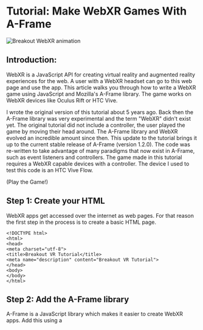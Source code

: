# Tutorial: Make WebXR Games With A-Frame

![Breakout WebXR animation](img/breakoutWebXR_.gif)

## Introduction:

WebXR is a JavaScript API for creating virtual reality and augmented reality experiences for the web. A user with a WebXR headset can go to this web page and use the app. This article walks you through how to write a WebXR game using JavaScript and Mozilla's A-Frame library. The game works on WebXR devices like Oculus Rift or HTC Vive.

I wrote the original version of this tutorial about 5 years ago. Back then the A-Frame library was very experimental and the term "WebXR" didn't exist yet. The original tutorial did not include a controller, the user played the game by moving their head around. The A-Frame library and WebXR evolved an incredible amount since then. This update to the tutorial brings it up to the current stable release of A-Frame (version 1.2.0). The code was re-written to take advantage of many paradigms that now exist in A-Frame, such as event listeners and controllers. The game made in this tutorial requires a WebXR capable devices with a controller. The device I used to test this code is an HTC Vive Flow.

(Play the Game!)

## Step 1: Create your HTML

WebXR apps get accessed over the internet as web pages. For that reason the first step in the process is to create a basic HTML page.

    <!DOCTYPE html>
    <html>
    <head>
    <meta charset="utf-8">
    <title>Breakout VR Tutorial</title>
    <meta name="description" content="Breakout VR Tutorial">
    </head>
    <body>
    </body>
    </html>

## Step 2: Add the A-Frame library

A-Frame is a JavaScript library which makes it easier to create WebXR apps. Add this using a <script> tag inside the <head> section of the HTML.

    <!-- Basic A-Frame library -->
    <script src="https://aframe.io/releases/1.2.0/aframe.min.js"></script>

## Step 3: Set up Game Elements

Most of the elements in our game will be dynamic and change as part of the game. Some elements will not move or have very little interaction. We will add elements inside the <body> tag of the HTML using special tags specific to the A-Frame library.

The a-scene element has to be in the body of the HTML. All the other A-Frame elements will get placed inside of it.

    <a-scene>	
    </a-scene>	

Mixins are a way of defining attributes for a group of objects without declaring the attributes on each of those objects.

Instead of using Mixins you could define the attributes directly. This doesn’t seem super useful to me, but it’s part of the A-Frame framework, so I included it in this tutorial.

    <!-- Mixins. -->
    <a-assets>
      <a-mixin id="red" material="color: red"></a-mixin>
      <a-mixin id="green" material="color: green"></a-mixin>
      <a-mixin id="blue" material="color: blue; opacity: 0.5"></a-mixin>
      <a-mixin id="url-red" material="color: #d63959"></a-mixin>
      <a-mixin id="cube" geometry="primitive: box"></a-mixin>
    </a-assets>

To help the player see the game area we are going to place flat planes behind and below the game area. These go in the <body> section. 

    <!-- set game background planes. -->
    <a-plane position="0 0 -3" rotation="-90 0 0" width="4" height="8" color="#a0a0a0"></a-plane>
    <a-plane position="0 2 -5" rotation="0 0 0" width="4" height="4" color="#bfabce"></a-plane>

We could set the scene background to a flat color. A 360 degree image looks more interesting, so I added in an example image provided by Mozilla. This is done with an element called <a-sky>.

    <!-- sky color. -->
    <a-sky src="https://cdn.aframe.io/360-image-gallery-boilerplate/img/city.jpg"></a-sky>

We need to specify where the camera is at. To do this we add an A-Frame camera tag. 

We will set wasd-controls to disabled. This prevents the player from moving the camera away from the game board. If we do not disable this then the player can move around the scene.

We will also included a setting for laser-controls. This will allow the user to interact with the app using a laser style VR controller.

    <!-- Set camera and controller starting position. -->
    <a-entity position="0 0 3.8">
      <a-camera look-controls wasd-controls="enabled: false"></a-camera>
      <a-entity laser-controls="hand: right"></a-entity>
    </a-entity>

There will be some text that we display to the user. First there will be some text that shows “Start Game”. This will default to visible (opacity of 1) and disappear when the game starts. 

Next there will be text displayed as “Game Over” if the user loses. This element starts out hidden (opacity of 0) when the game begins 

There will be text displayed as “You Win” if the user wins. This element also starts out hidden (opacity of 0) when the game begins. 

We will have text that shows how many “lives” the player has. This text will change as the game goes on.

We will have text that shows the “score” of the player. This text will also change as the game goes on. 

Each of these have a unique “id” attribute. The "id" attribute gets used to change the element with JavaScript. 

The “Start Game” will have also have a special attribute, so that we can add A-Frame listeners to it. We will name this attribute “handle-start”. This is a unique name that we made up for this particular element.

    <!-- set a plane to track where the user is pointing -->
    <a-plane id="moveTracker" color="#FFFFFF" rotation="0 0 0" position="0 0 -1.6" opacity="0" width="20" height="20" cursor-listener></a-plane>

There will be some text that we display to the user. First there will be some text that shows "Start Game". This will default to visible (opacity of 1) and disappear when the game starts.

Next there will be text displayed as "Game Over" if the user loses. This element starts out hidden (opacity of 0) when the game begins

There will be text displayed as "You Win" if the user wins. This element also starts out hidden (opacity of 0) when the game begins.

We will have text that shows how many "lives" the player has. This text will change as the game goes on.

We will have text that shows the "score" of the player. This text will also change as the game goes on.

Each of these have a unique "id" attribute. The "id" attribute gets used to change the element with JavaScript.

The "Start Game" will have also have a special attribute, so that we can add A-Frame listeners to it. We will name this attribute "handle-start". This is a unique name that we made up for this particular element.

    <!-- Start Game text -->
    <a-entity id="startGameText" text="font: mozillavr; width: 5; lineHeight: 50; letterSpacing: 5; color: green; value: Start" position="2.2 2 0.5" rotation="0 0 0" handle-start></a-entity>

    <!-- Game Over text -->
    <a-entity id="gameOverText" text="opacity: 0; font: mozillavr; width: 5; lineHeight: 50; letterSpacing: 5; color: red; value: Game Over" position="1.9 2.5 0.5" rotation="0 0 0"></a-entity>

    <!-- You Win text -->
    <a-entity id="youWinText" text="opacity: 0; font: mozillavr; width: 5; lineHeight: 50; letterSpacing: 5; color: green; value: You Win" position="2 2.5 0.5" rotation="0 0 0"></a-entity>

    <!-- Player Lives text -->
    <a-entity id="livesText" text="font: mozillavr; width: 5; lineHeight: 50; letterSpacing: 5; color: blue; value: Lives: 3" position="4 3.8 -0.8" rotation="0 0 0"></a-entity>

    <!-- Score text -->
    <a-entity id="scoreText" text="font: mozillavr; width: 5; lineHeight: 50; letterSpacing: 5; color: blue; value: Score: 0" position="0 3.8 -0.8" rotation="0 0 0"></a-entity>

We will also add a paddle and a ball. These will be more interactive.  The paddle will be a rectangular box which the user can move back and forth. The ball will bounce around in the play area. These each have a unique ID attribute and also unique A-Frame handler attributes.

    <!-- Add the game paddle -->
    <a-box id="gamePaddle" color="#42f4aa" position="0 0.3 -1" depth="0.2" height="0.2" width="1" handle-paddle></a-box>

    <!-- Add the game ball -->
    <a-sphere id="gameBall" color="#FFFFFF" radius="0.15" position="0 1.25 -1" handle-ball></a-box>

We could specify a light source to influence how the game elements appear. I couldn't tell much of a difference with the light source specified, so I left this out. Refer to A-Frame's documentation if you would like to specify the light source location(s) for your app.

We have most of our game elements defined. We want to also have rows of blocks that the game ball will break when it hits them. We could have defined these game blocks in the HTML like we did with the game paddle. We will add these elements through JavaScript to show how that to do it that way.

First we will add a script section to the HTML. JavaScript code will go in this. We will initialize arrays of variables. These will store information about the game blocks. In programming best practices these variables would go inside functions and get passed as parameters. This is game is a simple app though, so we will use them as top level variables for simplicity's sake.

    <script>		
      //initialize variables 
      
      //arrays to hold the blocks and their positions
      let gameBlocks = []; //array of objects
      let gameBlocksX = []; //X dimensions of the blocks
      let gameBlocksY = []; //Y dimensions of the blocks
      let gameBlocksZ = []; //Z dimensions of the blocks
      let gameBlocksActive = []; //whether the block is active      
      let blockWidth = 0.8; //how wide blocks are in the X dimension
      let blockHeight = 0.2; //how tall blocks are in the Y dimension
      let blockDepth = 0.2; //how deep blocks are in the Z dimension
      let blockColor = '#4CC3D9'; //the default color of the blocks (later this was changed to be dynamically generated)

    </script>

Next we will add a window.onload function in the JavaScript. Any code we put inside this function will run after the page is ready. Inside this function we are going to put code that appends our game blocks to the scene. In A-Frame we add boxes with a-box elements. We use JavaScript’s document.getElementById() method to identify the scene. Then we use JavaScript’s appendChild method to add the game blocks.

    //wait until the page loads to perform the following
    window.onload = function (){
      //create the game blocks

      //declare the blocks and their attributes
      for (i = 0; i < 12; i++) 
      {
        gameBlocks[i] = document.createElement('a-box');
        gameBlocks[i].setAttribute('width', blockWidth);
        gameBlocks[i].setAttribute('height', blockHeight);
        gameBlocks[i].setAttribute('depth', blockDepth);   
        blockColor = '#' + parseInt(Math.random() * 0xffffff).toString(16);
        gameBlocks[i].setAttribute('color', blockColor);
        gameBlocksActive[i] = "1";
      }

      //set the position of the blocks

      //Top row
      gameBlocksX[0] = -1.5;
      gameBlocksY[0] = 3.5;
      gameBlocksZ[0] = -1;

      gameBlocksX[1] = -0.5;
      gameBlocksY[1] = 3.5;
      gameBlocksZ[1] = -1;

      gameBlocksX[2] = 0.5
      gameBlocksY[2] = 3.5;
      gameBlocksZ[2] = -1;

      gameBlocksX[3] = 1.5;
      gameBlocksY[3] = 3.5;
      gameBlocksZ[3] = -1;

      //Middle row
      gameBlocksX[4] = -1.5;
      gameBlocksY[4] = 3;
      gameBlocksZ[4] = -1;

      gameBlocksX[5] = -0.5;
      gameBlocksY[5] = 3;
      gameBlocksZ[5] = -1;

      gameBlocksX[6] = 0.5
      gameBlocksY[6] = 3;
      gameBlocksZ[6] = -1;

      gameBlocksX[7] = 1.5;
      gameBlocksY[7] = 3;
      gameBlocksZ[7] = -1;

      //Bottom row
      gameBlocksX[8] = -1.5;
      gameBlocksY[8] = 2.5;
      gameBlocksZ[8] = -1;

      gameBlocksX[9] = -0.5;
      gameBlocksY[9] = 2.5;
      gameBlocksZ[9] = -1;

      gameBlocksX[10] = 0.5
      gameBlocksY[10] = 2.5;
      gameBlocksZ[10] = -1;

      gameBlocksX[11] = 1.5;
      gameBlocksY[11] = 2.5;
      gameBlocksZ[11] = -1;

      //add the blocks to the scene
      let scene = document.getElementById("scene"); //assign a name to the A-Frame scene
      for (i = 0; i < 12; i++) 
      {
        scene.appendChild(gameBlocks[i]);
        gameBlocks[i].setAttribute('position', gameBlocksX[i] + ' ' + gameBlocksY[i] + ' ' + gameBlocksZ[i]);
      }
    }

## Step 4: Add Sound

We want the game to have some sound effects, so we will initializze audio files.

    //initialize sound
    let soundWarp = new Audio('warp-sfx-6897.mp3');
    let soundImpact = new Audio('electronic-impact-soft-10019.mp3');
    let soundChime = new Audio('chime-sound-7143.mp3');

## Step 5: Add JavaScript Game Logic

Now we are going to add a bunch of functions to the code. These functions are pieces of the code that will run many times.

Note: In JavaScript there are lots of different ways to define a function. For example, you will sometimes see people write stuff like this: 

    const myFunctionName () => {}

I learned to program in C++ and I like to use that style of function definition:

    function myFunctionName() {}

Whatever style you like to use will work fine.

First we will add a function that stops playing sounds. Later we will call this to stop sounds before a new sound needs to play.

    //stop all of the sounds
    function stopAllSounds(){
      soundWarp.pause();
      soundImpact.pause();
      soundChime.pause();
      soundWarp.currentTime = 0;
      soundImpact.currentTime = 0;
      soundChime.currentTime = 0;
    }

Next we will have a function to detect if the player has broken all the blocks. We will use this to check if the player won the game.

    //function to check if all blocks are broken, return true if so
    function checkBlocks(){
      let returnValue = 1;
      for (i = 0; i < 12; i++){
        if(gameBlocksActive[i] == "1")
          returnValue = 0;
      }
      return returnValue;
    }

We will add a function which will move the ball. Moving the ball happens by adding the ball’s velocity to the coordinates. Later we will will update the position attribute of the ball with the new coordinates.

    function moveBall(){
      //move the game ball
      gameBallX = gameBallX + gameBallVelocityX;
      gameBallY = gameBallY + gameBallVelocityY;
    }

We will add a function to reset the location of the ball. To make the game more interesting we will randomize the X dimension of the game ball each time. Note how we use the setAttribute method to change information about the element.

    //function to reset the ball position
    function resetBall(){
      gameBallX = Math.floor(Math.random() * ((rightBorder - 0.5) - (leftBorder + 0.5) + 1)) + (leftBorder + 0.5);
      gameBallY = 1.25;
      gameBallZ = -1;
      gameBallVelocityX = 0.045;
      gameBallVelocityY = 0.075;
      gameBall.setAttribute('position', gameBallX + ' ' + gameBallY + ' ' + gameBallZ);
    }

We will add a function to update the colors of the paddle. If the player’s laser cursor points at the paddle then we will change the color. I initially designed the game so that the player would grab the cursor and drag it back and forth. I later found that using the point without grabbing made for a better experience. I left the grab coloring in this code to show how to do it though, because it seems like it might be useful for other apps.

    function updatePaddle(){
      if(boxGrabbed == true){
        gamePaddle.setAttribute('color', "#FFFF00");   
      } else if(boxHovered == true){
        gamePaddle.setAttribute('color', "#FF0000");                       
      } else {
        gamePaddle.setAttribute('color', "#0000FF");
      }
    }

We will add a function to reset all the blocks. This will happen if the player starts a new game. The blocks don’t go anywhere when broken. Instead we will hide them by changing the opacity to 0. This function changes the opacity back to 1 to make them visible again. To make the game more interesting the blocks get assigned random colors.

    //function to reset the blocks
    function resetBlocks(){
      for (i = 0; i < 12; i++) 
      {
        gameBlocksActive[i] = "1";
        let blockColor = '#' + parseInt(Math.random() * 0xffffff).toString(16);
        gameBlocks[i].setAttribute('color', blockColor);
        gameBlocks[i].setAttribute('opacity', '1');
      }
    }

We will add a function to check for collisions of the game ball with different game elements. There is at least one open source library for detecting collisions between A-Frame elements. I found that library to be a bit complex for our simple app though. It turned out to easier to roll my own collision detection code. This next function checks for collisions.

    function checkCollisions(){
      let startGameText = document.getElementById('startGameText');
      //checking border collisions
      if(gameBallY >= topBorder){
        gameBallVelocityY = gameBallVelocityY * -1; //make the ball bounce
        gameBallY = gameBallY - 0.1; //to help prevent ball getting stuck
      }
      if(gameBallY <= bottomBorder){
        gameBallVelocityY = gameBallVelocityY * -1; //make the ball bounce
        gameBallY = gameBallY + 0.1; //to help prevent balls getting stuck

        if(gameIsOn == 1){ //if the user is playing
          livesValue = livesValue - 1; //remove a life
          let livesText = document.getElementById('livesText');
          livesText.setAttribute('text', 'font: mozillavr; width: 5; lineHeight: 50; letterSpacing: 5; color: blue; value: Lives: ' + livesValue); //update the life text
          resetBall(); //reset the ball's location so it doesn't get stuck
          stopAllSounds();
          soundImpact.play(); //play a sound

          if(livesValue == 0){ //if the player runs out of lives
            //turn the game off
            gameIsOn = 0;

            //display the Game Over text by setting the opacity to 1
            let gameOverText = document.getElementById('gameOverText');
            gameOverText.setAttribute('text', 'opacity: 1; font: mozillavr; width: 5; lineHeight: 50; letterSpacing: 5; color: red; value: Game Over');

            //reset the blocks
            resetBlocks();

            //display the Start text by changing the opacity to 1
            startGameText.setAttribute('text', 'opacity: 1; font: mozillavr; width: 5; lineHeight: 50; letterSpacing: 5; color: green; value: Start');
          }
        }
      }
      if(gameBallX >= rightBorder){
        gameBallVelocityX = gameBallVelocityX * -1; //make the ball bounce
      }
      if(gameBallX <= leftBorder){
        gameBallVelocityX = gameBallVelocityX * -1; //make the ball bounce
      }
      
      //checking block collisions
      //for each block
      for (i = 0; i < 12; i++){	
        //block collisions
        if((((gameBallY + (gameBallRadius * .8)) >= (gameBlocksY[i] - blockHeight)) && ((gameBallY - (gameBallRadius * .8)) <= gameBlocksY[i])) && ((gameBallX + (gameBallRadius * .8)) >= (gameBlocksX[i]))  && ((gameBallX - (gameBallRadius * .8)) <= (gameBlocksX[i] + blockWidth)) && (gameBlocksActive[i] == "1")){

          gameBallVelocityY = gameBallVelocityY * -1; //make the ball bounce

          gameBlocksActive[i] = "0"; //mark the block as broken
          gameBlocks[i].setAttribute('opacity', '0'); //hide the block

          if(checkBlocks()){ //if all of the blocks are broken
            resetBlocks(); //reset the blocks
            resetBall(); //reset the ball position
          }

          if(gameIsOn == 1){
            scoreValue = scoreValue + 1; //increase the player's score
            let scoreText = document.getElementById('scoreText');
            scoreText.setAttribute('text', 'font: mozillavr; width: 5; lineHeight: 50; letterSpacing: 5; color: blue; value: Score: ' + scoreValue); //update the score text
            stopAllSounds();
            soundChime.play(); //play a sound 

            if(scoreValue == 12){ //if the player broke all of the blocks
              gameIsOn = 0; //turn off the game
              //display the You Win text by changing the opacity to 1
              let youWinText = document.getElementById('youWinText');
              youWinText.setAttribute('text', 'opacity: 1; font: mozillavr; width: 5; lineHeight: 50; letterSpacing: 5; color: green; value: You Win');
              //display the Start text by changing the opacity to 1
              startGameText.setAttribute('text', 'opacity: 1; font: mozillavr; width: 5; lineHeight: 50; letterSpacing: 5; color: green; value: Start');
            }
          }
        }
      }

      //checking paddle collisions		
      if( ((gameBallY + (gameBallRadius * .8)) >= (gamePaddleY - gamePaddleHeight)) && ((gameBallY - (gameBallRadius * .8)) <= (gamePaddleY) && ((gameBallX + (gameBallRadius * .8)) >= (gamePaddleX - gamePaddleWidth * .5))  && ((gameBallX - (gameBallRadius * .8)) <= (gamePaddleX + gamePaddleWidth *.5)))){
        gameBallVelocityY = gameBallVelocityY * -1; //make the ball bounce
      }
    }

The functions above need to interact with certain information throughout the game.  We will add variables to track that information used by the game code. I declared these as top level variables due to the simple nature of the app. (In large or complex apps you would pass this information back and forth to each function as parameters.)

    let gameIsOn = 0; //whether the game is active, controls certain functionality
    let intervalLength = 25; //determines the speed of the game
    let topBorder = 3.5; //border of game area in the Y dimension
    let bottomBorder = 0.25; //border of game area in the Y dimension
    let rightBorder = 1.8; //border of game area in the X dimension
    let leftBorder = -1.8; //border of game area in the X dimension
    let scoreValue = 0; //keeps 
    let boxGrabbed; // whether or not the user grabbed the box (the user doesn't drag the box in the final version, but I left this in for illustration) 
    let boxHovered; // whether or not the user is hovering over the box
    let livesValue = 3; // how many lives the player has
    let gamePaddleX = 0; //where the game paddle is in the X dimension
    let gamePaddleY = 0.3; //where the game paddle is in the Y dimension
    let gamePaddleZ = -1; //where the game paddle is in the Z dimension
    let gamePaddleWidth = 1; //how wide the game paddle is in the X dimension
    let gamePaddleHeight = 0.2; //how tall the game paddle is in the Y dimension
    let gamePaddleDepth = 0.2; //how deep the game paddle is in the Z dimension
    let gameBallX = 0; //the position of the game ball in the X dimension
    let gameBallY = 1.25; //the position of the game ball in the Y dimension
    let gameBallZ = -1; //the position of the game ball in the Z dimension
    let gameBallVelocityX = 0.045; //how fast the game ball is moving in the X dimension
    let gameBallVelocityY = 0.075; //how fast the game ball is moving in the Y dimension
    let gameBallRadius = 0.15; //how fast the game ball is moving in the Z dimension

## Step 6: Add A-Frame JavaScript Code

Next we will add A-Frame listeners to the interact game components. These listeners define how the user can interact with the game.

The first handler will add Event Listeners to the game paddle. We added a unique attribute called “handle-paddle” to the game paddle element in the HTML. In A-Frame we register that as a component and then add event listeners to it.

We will detect when the user points the laser cursor at the game paddle. For that we add “raycaster-intersected”. When this happens we will set the boxHovered variable to true and call the updatePaddle() function. This will change the color of the game paddle.

We will also detect if the user “grabs” the paddle, by holding down the controller button while pointing at the paddle. (This “grab” feature isn’t actually used to move the paddle in this final version, but it seems like a useful feature so I left the code for in for illustration.)

    AFRAME.registerComponent('handle-paddle', {
      init: function () {
        let el = this.el;
        
        el.addEventListener('mousedown', function (evt) {
          boxGrabbed = true;
        });
        
        el.addEventListener('mouseup', function (evt) {
          boxGrabbed = false;
        });     
        
        el.addEventListener('raycaster-intersected', evt => {  
          this.raycaster = evt.detail.el;
        });
        this.el.addEventListener('raycaster-intersected-cleared', evt => {
          this.raycaster = null;
        });
      },
      tick: function () {
        if (!this.raycaster) { 
          boxHovered = false;
          updatePaddle();
          return; 
        }// Not intersecting.
        let intersection = this.raycaster.components.raycaster.getIntersection(this.el);
        if (!intersection) { 
          boxHovered = false;
          updatePaddle();
          return; 
        } // Not intersecting
        // intersecting
        boxHovered = true;
        updatePaddle();
      } 
    });

Next we will register a component and add listeners to detect where the laser cursor is pointing. For the mechanics of this game we want to find where the laser cursor intersects a plane that the paddle can move on. We added an invisble (opacity 0) plane with a unique attribute called “cursor-listener”. If the laser cursor intersects this plane, we will get the X coordinates of that intersection. If the game is on then we will also move the paddle to that location.

    AFRAME.registerComponent('cursor-listener', {
      init: function () {
        this.el.addEventListener('raycaster-intersected', evt => {
          this.raycaster = evt.detail.el;
        });
        this.el.addEventListener('raycaster-intersected-cleared', evt => {
          this.raycaster = null;
        });
      },
      tick: function () {
          if (!this.raycaster) { 
            return; 
          }// Not intersecting.
          let intersection = this.raycaster.components.raycaster.getIntersection(this.el);
          if (!intersection) { 
            return; 
          } // Not intersecting
          // intersecting
          // move box if the game is running
          if(gameIsOn == 1){
            let gamePaddle = document.getElementById('gamePaddle');
            let tempY = gamePaddle.components.position.data.y;
            let tempZ = gamePaddle.components.position.data.z;
            let tempX = intersection.point.x;
            if(tempX < leftBorder){
              tempX = leftBorder + (gamePaddleWidth/2);
            }
            if(tempX > rightBorder){
              tempX = rightBorder - (gamePaddleWidth/2);
            }              
            gamePaddleX = tempX;
            gamePaddle.setAttribute('position', gamePaddleX + ' ' + tempY + ' ' + tempZ);
          }
      }
    });

After that, we want to detect when the user points the laser cursor at the “Start Game” text and clicks the controller button. Like before we do this by registering a component name which matches the unique attribute we game to the element. If the user points the laser cursor at the text, then we will change the color of the text. If the user clicks on the text while selecting it then it will start the game.

    AFRAME.registerComponent('handle-start', {
      init: function () {
        let el = this.el;
        let startGameText = document.getElementById('startGameText');

        el.addEventListener('mousedown', function (evt) {
          if(gameIsOn == 0){
            startGameText.setAttribute('text', 'opacity: 0; font: mozillavr; width: 5; lineHeight: 50; letterSpacing: 5; color: green; value: Start');

            //reset all game components
            resetBall();
            resetBlocks();

            //reset the score
            scoreValue = 0;
            livesValue = 3;

            //update the text
            let scoreText = document.getElementById('scoreText');
            scoreText.setAttribute('text', 'text: Score: ' + scoreValue);	
            let livesText = document.getElementById('livesText');
            livesText.setAttribute('text', 'text: Lives: ' + livesValue);
            //hide the Game Over text by setting the opacity to zero
            let gameOverText = document.getElementById('gameOverText');
            gameOverText.setAttribute('text', 'opacity: 0; font: mozillavr; width: 5; lineHeight: 50; letterSpacing: 5; color: red; value: Game Over');
            //hide the You Win text by setting the opacity to zero
            let youWinText = document.getElementById('youWinText');
            youWinText.setAttribute('text', 'opacity: 0; font: mozillavr; width: 5; lineHeight: 50; letterSpacing: 5; color: green; value: You Win');
            //hide the Start Game text by setting the opacity to zero
            startGameText.setAttribute('text', 'opacity: 0; font: mozillavr; width: 5; lineHeight: 50; letterSpacing: 5; color: green; value: Start');

            //set the game on flag
            gameIsOn = 1;
            
            //play the game start sound
            stopAllSounds();
            soundWarp.play();

          };            
        });
        
        el.addEventListener('raycaster-intersected', evt => {  
          startGameText.setAttribute('text', "font: mozillavr; width: 5; lineHeight: 50; letterSpacing: 5; color: #FF0000; value: Start;");
        });
        this.el.addEventListener('raycaster-intersected-cleared', evt => {
          startGameText.setAttribute('text', "font: mozillavr; width: 5; lineHeight: 50; letterSpacing: 5; color: green; value: Start"); 
        });
      }
    });

Finally we add a game loop. A game contains logic that gets run continuously as the game goes on. In A-Frame this is done using the tick function. I found that I had to add some additional code using A-Frame's throttle method. Without this code then the game would run faster on some devices and slower on others. This method evens out the speed so that it runs at about the same pace for all devices.

    AFRAME.registerComponent('handle-ball', {
      init: function () {
        this.throttledFunction = AFRAME.utils.throttle(this.gameLoop, gameLoopSpeed, this);
      },
      gameLoop: function () {
        checkCollisions(); //check to see if anything collided
        moveBall(); //update the X and Y coordinates of game objects 
        gameBall.setAttribute('position', gameBallX + ' ' + gameBallY + ' ' + gameBallZ); //reposition the ball
      },
      tick: function (t, dt) {
        this.throttledFunction();  // Called every frame.
      } 
    });

## Step 7: Play the Game

Now try out the game.  It has to run on a web server with HTTPS enabled. 

(Tip: If you want a web based tool for testing simple apps with, you could try it in Glitch.com. This is a popular tool for people experimenting with WebXR, because you don’t have to set up a web server.)

The steps to start the app are: 
1. Upload the code to a web server.
2. Put on your VR headset.
3. In your VR headset, use a Mozilla Reality Browser (or similar WebXR web browser).
4. Navigate to the web URL of your app.
5. You should now see the game in VR and be able to play it.

A demo of the app can be found here: https://www.mattnutsch.com/breakoutwebxr/
Full source code can be found here: https://github.com/mnutsch/BreakoutWebXRTutorial